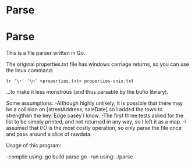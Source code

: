 # Parse
# Parse

This is a file parser written in Go.

The original properties.txt file has windows carriage returns, so you can use the linux command:

`tr '\r' '\n' <properties.txt> properties-unix.txt`

...to make it less monstrous (and thus parsable by the bufio library).

Some assumptions:
-Although highly unlikely, it is possible that there may be a collision on [streetAddress, saleDate] so I added the town to strengthen the key. Edge casey I know.
-The first three tests asked for the list to be simply printed, and not returned in any way, so I left it as a map.
-I assumed that I/O is the most costly operation, so only parse the file once and pass around a slice of rawdata.

Usage of this program:

-compile using: go build parse.go
-run using: ./parse <filename> 
